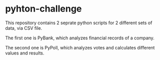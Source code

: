 # pyhton-challenge

This repository contains 2 seprate python scripts for 2 different sets of data, via CSV file.

The first one is PyBank, which analyzes financial records of a company. 

The second one is PyPoll, which analyzes votes and calculates different values and results.
